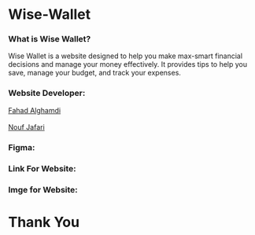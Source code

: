 # Wise-Wallet

### What is Wise Wallet?

Wise Wallet is a website designed to help you make max-smart financial decisions and manage your money effectively. It provides tips to help you save, manage your budget, and track your expenses.

### Website Developer:

<a href="https://github.com/fahadssgg">Fahad Alghamdi</a> <br/>                                       
<a href="https://github.com/noufjafari">Nouf Jafari</a>

### Figma:


### Link For Website:

### Imge for Website:




<h1>Thank You</h1>
